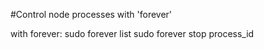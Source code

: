#Control node processes with 'forever'

with forever:
sudo forever list
sudo forever stop process_id